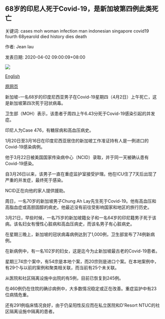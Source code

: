 ## 68岁的印尼人死于Covid-19，是新加坡第四例此类死亡

关键词: cases moh woman infection man indonesian singapore covid19 fourth 68yearold died history dies death

作者: Jean Iau

发表日期: 2020-04-02 09:00:09+08:00

![](https://www.straitstimes.com/sites/default/files/styles/x_large/public/articles/2020/04/02/kccovid02.jpg?itok=R1I0bqUd)

[English](68-year-old%20Indonesian%20dies%20of%20Covid-19%2C%20in%20fourth%20such%20death%20in%20Singapore.md)

[原网页](https://www.straitstimes.com/singapore/fourth-coronavirus-death-in-singapore)

新加坡-一名68岁的印度尼西亚男子在Covid-19星期四（4月2日）上午死亡，这是新加坡第四次死于冠状病毒。

卫生部（MOH）表示，该患者于周四上午6.43分死于Covid-19感染引起的并发症。

印尼人为Case 476，有糖尿病和高血压病史。

1月20日至3月16日在印度尼西亚居住的新加坡工作准证持有人是一例进口的Covid-19感染病例。

他于3月22日被美国国家传染病中心（NCID）录取，并于同一天被确认患有Covid-19感染。

自3月26日以来，该男子一直在重症监护室接受护理。他在ICU住了7天后出现了严重的并发症，最终死于感染。

NCID正在向他的家人提供援助。

周日，一名70岁的新加坡男子Chung Ah Lay先生死于Covid-19。他有高血压和高脂血症或高胆固醇的病史。他最近没有前往受影响国家和地区的旅行历史。

3月21日，早些时候，一名75岁的新加坡籍女子和一名64岁的印尼籍男子死于该病。该名妇女有慢性心脏病和高血压病史，而该名男子有心脏病史。

在星期三晚上，新加坡的冠状病毒病例达到了1,000例，卫生部宣布了74例新病例。

在新病例中，有一名102岁的妇女，这是迄今为止新加坡最古老的Covid-19患者。

星期三74宗个案中，有54宗是本地个案，而20宗则是进口个案。在本地案例中，有29个与以前的案例和聚类相关联，而当前有25个未关联。

从医院和社区隔离设施中出院的有5例，目前已恢复到245例。

在460例仍在住院的确诊病例中，大多数情况稳定或正在改善。重症监护中有23位病情危重。

还有291例临床情况良好，由于仍呈阳性反应而在私立医院和D'Resort NTUC的社区隔离设施中隔离的患者。